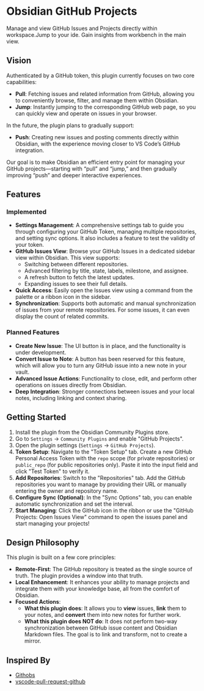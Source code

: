 # Obsidian GitHub Projects

Manage and view GitHub Issues and Projects directly within workspace.Jump to your ide. Gain insights from workbench in the main view.

## Vision

Authenticated by a GitHub token, this plugin currently focuses on two core capabilities:

-   **Pull**: Fetching issues and related information from GitHub, allowing you to conveniently browse, filter, and manage them within Obsidian.
-   **Jump**: Instantly jumping to the corresponding GitHub web page, so you can quickly view and operate on issues in your browser.

In the future, the plugin plans to gradually support:

-   **Push**: Creating new issues and posting comments directly within Obsidian, with the experience moving closer to VS Code’s GitHub integration.

Our goal is to make Obsidian an efficient entry point for managing your GitHub projects—starting with “pull” and “jump,” and then gradually improving “push” and deeper interactive experiences.

## Features

### Implemented

-   **Settings Management**: A comprehensive settings tab to guide you through configuring your GitHub Token, managing multiple repositories, and setting sync options. It also includes a feature to test the validity of your token.
-   **GitHub Issues View**: Browse your GitHub Issues in a dedicated sidebar view within Obsidian. This view supports:
    -   Switching between different repositories.
    -   Advanced filtering by title, state, labels, milestone, and assignee.
    -   A refresh button to fetch the latest updates.
    -   Expanding issues to see their full details.
-   **Quick Access**: Easily open the Issues view using a command from the palette or a ribbon icon in the sidebar.
-   **Synchronization**: Supports both automatic and manual synchronization of issues from your remote repositories. For some issues, it can even display the count of related commits.

### Planned Features

-   **Create New Issue**: The UI button is in place, and the functionality is under development.
-   **Convert Issue to Note**: A button has been reserved for this feature, which will allow you to turn any GitHub issue into a new note in your vault.
-   **Advanced Issue Actions**: Functionality to close, edit, and perform other operations on issues directly from Obsidian.
-   **Deep Integration**: Stronger connections between issues and your local notes, including linking and context sharing.

## Getting Started

1.  Install the plugin from the Obsidian Community Plugins store.
2.  Go to `Settings` -> `Community Plugins` and enable "GitHub Projects".
3.  Open the plugin settings (`Settings` -> `GitHub Projects`).
4.  **Token Setup**: Navigate to the "Token Setup" tab. Create a new GitHub Personal Access Token with the `repo` scope (for private repositories) or `public_repo` (for public repositories only). Paste it into the input field and click "Test Token" to verify it.
5.  **Add Repositories**: Switch to the "Repositories" tab. Add the GitHub repositories you want to manage by providing their URL or manually entering the owner and repository name.
6.  **Configure Sync (Optional)**: In the "Sync Options" tab, you can enable automatic synchronization and set the interval.
7.  **Start Managing**: Click the GitHub icon in the ribbon or use the "GitHub Projects: Open Issues View" command to open the issues panel and start managing your projects!

## Design Philosophy

This plugin is built on a few core principles:

-   **Remote-First**: The GitHub repository is treated as the single source of truth. The plugin provides a window into that truth.
-   **Local Enhancement**: It enhances your ability to manage projects and integrate them with your knowledge base, all from the comfort of Obsidian.
-   **Focused Actions**:
    -   **What this plugin does**: It allows you to **view** issues, **link** them to your notes, and **convert** them into new notes for further work.
    -   **What this plugin does NOT do**: It does not perform two-way synchronization between GitHub issue content and Obsidian Markdown files. The goal is to link and transform, not to create a mirror.

## Inspired By

-   [Githobs](https://github.com/GabAlpha/obsidian-githobs)
-   [vscode-pull-request-github](https://github.com/microsoft/vscode-pull-request-github)

<!--## Vision(outdated)

How do I want to use this plugin?

"Within an Obsidian workspace, an idea is refined into a task note with acceptance criteria and then created as a GitHub Issue with a single click. Subsequently, in VS Code, a branch is created from the Issue, a failing test is written, and then an MCP service is invoked to automatically package the Issue description, relevant ADRs, and code into a rich context, driving Copilot to efficiently code until the test passes. Finally, the creation, self-review, and CI triggering of a PR are completed within VS Code, and delivery is accomplished through a standardized release script."

0.引导设置github token
1.同步并查看远程仓库的 Issues
2.编写issue并推送

## Inspired by

- githobs
- vscode extension

## 功能特性

### 🎯 GitHub Workbench (主工作界面)
- **统计概览** - 查看所有仓库的 Issue 总体情况
- **仓库卡片** - 每个仓库的详细状态和快速操作
- **一键同步** - 批量同步所有配置的仓库
- **快速导航** - 便捷访问详细 Issue 视图和设置

### 📋 Issue 管理
- **多仓库支持** - 同时管理多个 GitHub 仓库
- **智能过滤** - 按状态、标签、里程碑、被分配人筛选
- **实时同步** - 自动或手动同步 GitHub 数据
- **离线查看** - 缓存数据支持离线使用

### ⚙️ 配置管理
- **Token 验证** - 安全的 GitHub 访问令牌管理
- **仓库配置** - 灵活的多仓库配置选项
- **同步设置** - 可自定义的自动同步策略

## 使用指南

### 1. 初始设置
1. 在插件设置中配置 GitHub Personal Access Token
2. 添加要管理的仓库
3. 选择同步偏好设置

### 2. 使用 Workbench

Workbench 提供两个主要标签页：

#### Issues Overview
- 显示所有仓库的 Issue 统计概览
- 按仓库分类查看最新 Issues
- 快速访问和同步功能

#### GitHub Projects
- 查看所有项目看板
- 项目状态和进度追踪
- 快速访问项目详情

### 3. 快捷操作
- 点击功能区的 GitHub 图标 → "Open Workbench"
- 使用命令面板：`GitHub Projects: Open GitHub Workbench`
- 在任意视图中通过设置图标快速访问配置
